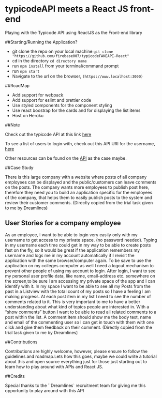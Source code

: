 # typicodeAPI meets a React JS front-end

Playing with the Typicode API using ReactJS as the Front-end library

##Starting/Running the Application?

- git clone the repo on your local machine `git clone "https://github.com/firebase007/typicodeFAKEAPI-React"`
- cd in the directory `cd directory name`
- run `npm install` from your terminal/command prompt
- run `npm start`
- Navigate to the url on the browser, ```(https://www.localhost:3000)```

##RoadMap

- Add support for webpack
- Add support for eslint and prettier code
- Use styled components for the component styling
- Use react boostrap for the cards and for displaying the list items
- Host on Heroku

##Note

Check out the typicode API at this link [here](http://wwww.jsonplaceholder.typicode.com)

To see a list of users to login with, check out this API URI for the username, [here](http://jsonplaceholder.typicode.com/users)

Other resources can be found on the [API](http://wwww.jsonplaceholder.typicode.com) as the case maybe.

##Case Study

There is this large company with a website where posts of all company employees can be displayed and the public/customers can leave comments on the posts. The company wants more employees to publish post here, therefore they need you to
build an application specific for the employees of the company, that helps them to easily publish posts to the system and review their customer comments.
(Directly copied from the trial task given to me by Dreamlines)

## User Stories for a company employee

As an employee, I want to be able to login very easily only with my username to get access to my private space. (no password needed). Typing in my username  each time could get in my way to be able to create posts fast on the fly, so it
would be great if the application remembers my username and logs me in my account automatically if I revisit the application with the same browser/computer again. To be save to use the application on my colleges computer as well I need a logout mechanism to prevent other people of using my account to login. After login, I want to see my personal user profile data, like name, email-address etc. somewhere on the screen,to be sure I am accessing my private space of the app and I can identify with it. In my space I want to be able to see all my Posts from the past in a Listview with the total count of my posts so I have a feeling I am making progress. At each post item in my list I need to see the number of comments related to it. This is very important to me to have a better understanding about what kind of topics people are interested in. With a “show comments” button I want to be able to read all related comments to a post within the list. A comment item should show me the body text, name and
email of the commenting user so I can get in touch with them with one click and give them feedback on their comment. (Directly copied from the trial task given to me by Dreamlines)

##Contributions

Contributions are highly welcome, however, please ensure to follow the guidelines and roadmap.Lets how this goes, maybe we could write a tutorial about this and open source everything just for those just starting out to learn how to play around with APIs and React JS.

##Credits

Special thanks to the ``Dreamlines` recruitment team for giving me this opportunity to play around with this API


